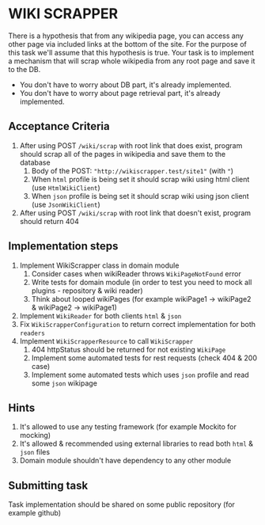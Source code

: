 # WIKI SCRAPPER

There is a hypothesis that from any wikipedia page, you can access any other page via included links at the bottom of the site.
For the purpose of this task we'll assume that this hypothesis is true. Your task is to implement a mechanism that will scrap
whole wikipedia from any root page and save it to the DB.

* You don't have to worry about DB part, it's already implemented.
* You don't have to worry about page retrieval part, it's already implemented.

## Acceptance Criteria
1. After using POST `/wiki/scrap` with root link that does exist, program should scrap all of the pages in wikipedia and save them to the database
   1. Body of the POST: `"http://wikiscrapper.test/site1"` (with `"`)
   2. When `html` profile is being set it should scrap wiki using html client (use `HtmlWikiClient`)
   3. When `json` profile is being set it should scrap wiki using json client (use `JsonWikiClient`)
2. After using POST `/wiki/scrap` with root link that doesn't exist, program should return 404


## Implementation steps

1. Implement WikiScrapper class in domain module
   1. Consider cases when wikiReader throws `WikiPageNotFound` error
   2. Write tests for domain module (in order to test you need to mock all plugins - repository & wiki reader)
   3. Think about looped wikiPages (for example wikiPage1 -> wikiPage2 & wikiPage2 -> wikiPage1)
2. Implement `WikiReader` for both clients `html` & `json`
3. Fix `WikiScrapperConfiguration` to return correct implementation for both `readers`
4. Implement `WikiScrapperResource` to call `WikiScrapper`
   1. 404 httpStatus should be returned for not existing `WikiPage`
   2. Implement some automated tests for rest requests (check 404 & 200 case)
   3. Implement some automated tests which uses `json` profile and read some `json` wikipage

## Hints

1. It's allowed to use any testing framework (for example Mockito for mocking)
2. It's allowed & recommended using external libraries to read both `html` & `json` files
3. Domain module shouldn't have dependency to any other module


## Submitting task

Task implementation should be shared on some public repository (for example github)


        